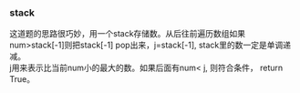 ### stack
这道题的思路很巧妙，用一个stack存储数。从后往前遍历数组如果num>stack[-1]则把stack[-1] pop出来，j=stack[-1], stack里的数一定是单调递减。  
j用来表示比当前num小的最大的数。如果后面有num< j, 则符合条件， return True。